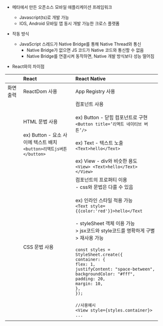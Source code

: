 - 메타에서 만든 오픈소스 모바일 애플리케이션 프레임워크
	- Javascript(ts)로 개발 가능
	- IOS, Android 모바일 앱 동시 개발 가능한 크로스 플랫폼

- 작동 방식
	- JavaScript 스레드가 Native Bridge를 통해 Native Thread와 통신
		- Native Bridge가 없으면 JS 코드가 Native 코드와 통신할 수 없음
		- Native Bridge를 연결시켜 동작하면, Native 개발 방식보다 성능 떨어짐

- React와의 차이점

|       | React                                                                      | React Native                                                                                                                                                                                                                                                                                                                                                                                                                                                                                         |
| :---- | :------------------------------------------------------------------------- | :--------------------------------------------------------------------------------------------------------------------------------------------------------------------------------------------------------------------------------------------------------------------------------------------------------------------------------------------------------------------------------------------------------------------------------------------------------------------------------------------------- |
| 화면 출력 | ReactDom 사용                                                                | App Registry 사용                                                                                                                                                                                                                                                                                                                                                                                                                                                                                      |
|       | HTML 문법 사용<br><br>ex) Button - 요소 사이에 텍스트 배치<br>`<button>리액트js버튼</button>` | 컴포넌트 사용<br><br>ex) Button - 닫힘 컴포넌트로 구현<br>`<Button title=’리액트 네이티브 버튼’/>`<br><br>ex) Text - 텍스트 노출<br>`<Text>hello</Text>`<br><br>ex) View - div와 비슷한 용도<br>`<View> <Text>hello</Text> </View>`                                                                                                                                                                                                                                                                                                     |
|       | CSS 문법 사용                                                                  | 컴포넌트의 프로퍼티 이용<br>- css와 문법은 다를 수 있음<br><br>ex) 인라인 스타일 적용 가능<br>`<Text style={{color:'red'}}>hello</Text`<br><br>- styleSheet 객체 이용 가능<br>> jsx코드와 style코드를 명확하게 구별<br>> 재사용 가능<br><br>`const styles = StyleSheet.create({ `<br>   `container: { `<br>      `flex: 1, `<br>      `justifyContent: "space-between", `<br>      `backgroundColor: "#fff", `<br>      `padding: 20, `<br>      `margin: 10, `<br>   `}, `<br>`}); `<br><br>`//사용예시 `<br>`<View style={styles.container}>`<br> `...`<br> |
|       |                                                                            |                                                                                                                                                                                                                                                                                                                                                                                                                                                                                                      |
